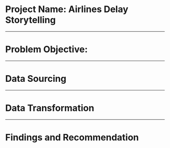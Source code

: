 
 
# Project Name: Airlines Delay Storytelling

---
# Problem Objective:   



---
# Data Sourcing





---
# Data Transformation



---
# Findings and Recommendation

